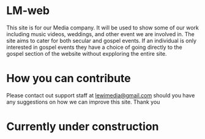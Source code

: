 # LM-web
This site is for our Media company. It will be used to show some of our work including music videos, weddings, and other event we are involved in.
The site aims to cater for both secular and gospel events. If an individual is only interested in gospel events they have a choice of going directly to the gospel section of the website without expploring the entire site.
# How you can contribute
Please contact out support staff at lewimedia@gmail.com should you have any suggestions on how we can improve this site. Thank you
# Currently under construction
